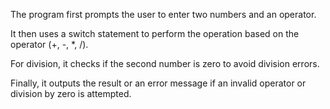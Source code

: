 The program first prompts the user to enter two numbers and an operator.

It then uses a switch statement to perform the operation based on the operator (+, -, *, /).

For division, it checks if the second number is zero to avoid division errors.

Finally, it outputs the result or an error message if an invalid operator or division by zero is attempted.
